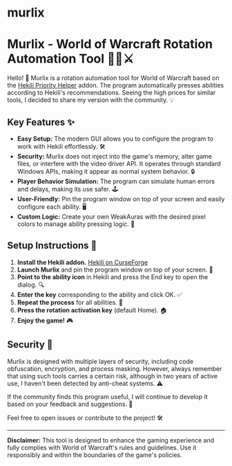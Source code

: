 # murlix
# Murlix - World of Warcraft Rotation Automation Tool 🧙‍♂️⚔️

Hello! 👋 Murlix is a rotation automation tool for World of Warcraft based on the [Hekili Priority Helper](https://www.curseforge.com/wow/addons/hekili) addon. The program automatically presses abilities according to Hekili's recommendations. Seeing the high prices for similar tools, I decided to share my version with the community. 💡

## Key Features ✨

- **Easy Setup:** The modern GUI allows you to configure the program to work with Hekili effortlessly. 🛠️
- **Security:** Murlix does not inject into the game's memory, alter game files, or interfere with the video driver API. It operates through standard Windows APIs, making it appear as normal system behavior. 🔒
- **Player Behavior Simulation:** The program can simulate human errors and delays, making its use safer. 🕹️
- **User-Friendly:** Pin the program window on top of your screen and easily configure each ability. 🖥️
- **Custom Logic:** Create your own WeakAuras with the desired pixel colors to manage ability pressing logic. 🧩

## Setup Instructions 🚀

1. **Install the Hekili addon.** [Hekili on CurseForge](https://www.curseforge.com/wow/addons/hekili)
2. **Launch Murlix** and pin the program window on top of your screen. 📌
3. **Point to the ability icon** in Hekili and press the End key to open the dialog. 🔍
4. **Enter the key** corresponding to the ability and click OK. ✅
5. **Repeat the process** for all abilities. 🔄
6. **Press the rotation activation key** (default Home). 🏠
7. **Enjoy the game!** 🎮

## Security 🔐

Murlix is designed with multiple layers of security, including code obfuscation, encryption, and process masking. However, always remember that using such tools carries a certain risk, although in two years of active use, I haven't been detected by anti-cheat systems. ⚠️

If the community finds this program useful, I will continue to develop it based on your feedback and suggestions. 🌟

Feel free to open issues or contribute to the project! 🛠️

---

**Disclaimer:** This tool is designed to enhance the gaming experience and fully complies with World of Warcraft's rules and guidelines. Use it responsibly and within the boundaries of the game's policies.
